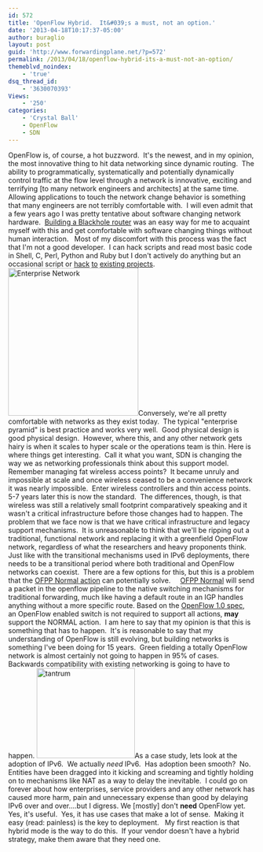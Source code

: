 ```yaml
---
id: 572
title: 'OpenFlow Hybrid.  It&#039;s a must, not an option.'
date: '2013-04-18T10:17:37-05:00'
author: buraglio
layout: post
guid: 'http://www.forwardingplane.net/?p=572'
permalink: /2013/04/18/openflow-hybrid-its-a-must-not-an-option/
themeblvd_noindex:
    - 'true'
dsq_thread_id:
    - '3630070393'
Views:
    - '250'
categories:
    - 'Crystal Ball'
    - OpenFlow
    - SDN
---
```


OpenFlow is, of course, a hot buzzword.  It's the newest, and in my opinion, the most innovative thing to hit data networking since dynamic routing.  The ability to programmatically, systematically and potentially dynamically control traffic at the flow level through a network is innovative, exciting and terrifying [to many network engineers and architects] at the same time.  Allowing applications to touch the network change behavior is something that many engineers are not terribly comfortable with.  I will even admit that a few years ago I was pretty tentative about software changing network hardware.  <a title="Black Hole routing" href="http://www.forwardingplane.net/2011/10/black-hole-routing/" target="_blank" rel="noopener noreferrer">Building a Blackhole router</a> was an easy way for me to acquaint myself with this and get comfortable with software changing things without human interaction.   Most of my discomfort with this process was the fact that I'm not a good developer.  I can hack scripts and read most basic code in Shell, C, Perl, Python and Ruby but I don't actively do anything but an occasional script or <a title="VDXrancid contrib scripts" href="http://www.forwardingplane.net/2012/11/vdxrancid-contrib-scripts/" target="_blank" rel="noopener noreferrer">hack</a> <a title="alurancid and pfrancid" href="http://www.forwardingplane.net/2011/06/alurancid-and-pfrancid/" target="_blank" rel="noopener noreferrer">to</a> <a title="Alcatel Lucent RANCID scripts" href="http://www.forwardingplane.net/2010/12/alcatel-lucent-rancid-scripts/" target="_blank" rel="noopener noreferrer">existing projects</a>.
<a href="http://www.forwardingplane.net/wp-content/uploads/2013/04/Enterprise-Network.jpg"><img class="size-medium wp-image-592 alignright" alt="Enterprise Network" src="http://www.forwardingplane.net/wp-content/uploads/2013/04/Enterprise-Network-265x300.jpg" width="265" height="300" /></a>Conversely, we're all pretty comfortable with networks as they exist today.  The typical "enterprise pyramid" is best practice and works very well.  Good physical design is good physical design.  However, where this, and any other network gets hairy is when it scales to hyper scale or the operations team is thin.
Here is where things get interesting.  Call it what you want, SDN is changing the way we as networking professionals think about this support model.  Remember managing fat wireless access points?  It became unruly and impossible at scale and once wireless ceased to be a convenience network it was nearly impossible.  Enter wireless controllers and thin access points.  5-7 years later this is now the standard.  The differences, though, is that wireless was still a relatively small footprint comparatively speaking and it wasn't a critical infrastructure before those changes had to happen.
The problem that we face now is that we have critical infrastructure and legacy support mechanisms.  It is unreasonable to think that we'll be ripping out a traditional, functional network and replacing it with a greenfield OpenFlow network, regardless of what the researchers and heavy proponents think.  Just like with the transitional mechanisms used in IPv6 deployments, there needs to be a transitional period where both traditional and OpenFlow networks can coexist.  There are a few options for this, but this is a problem that the <a href="http://networkstatic.net/hybrid-openflow-using-the-normal-action/" target="_blank" rel="noopener noreferrer">OFPP Normal action</a> can potentially solve.     <a href="https://openflow.stanford.edu/static/openflowj/releases/1.0.1/apidocs/org/openflow/protocol/OFPort.html#OFPP_NORMAL" target="_blank" rel="noopener noreferrer">OFPP Normal</a> will send a packet in the openflow pipeline to the native switching mechanisms for traditional forwarding, much like having a default route in an IGP handles anything without a more specific route.
Based on the <a href="http://www.openflow.org/documents/openflow-spec-v1.0.0.pdf" target="_blank" rel="noopener noreferrer">OpenFlow 1.0 spec</a>, an OpenFlow enabled switch is not required to support all actions, <strong>may</strong> support the NORMAL action.  I am here to say that my opinion is that this is something that has to happen.  It's is reasonable to say that my understanding of OpenFlow is still evolving, but building networks is something I've been doing for 15 years.  Green fielding a totally OpenFlow network is almost certainly not going to happen in 95% of cases.  Backwards compatibility with existing networking is going to have to happen.
<a href="http://www.forwardingplane.net/wp-content/uploads/2013/04/tantrum.jpg"><img class="alignleft size-full wp-image-594" alt="tantrum" src="http://www.forwardingplane.net/wp-content/uploads/2013/04/tantrum.jpg" width="200" height="183" /></a>As a case study, lets look at the adoption of IPv6.  We actually *need* IPv6.  Has adoption been smooth?  No.  Entities have been dragged into it kicking and screaming and tightly holding on to mechanisms like NAT as a way to delay the inevitable.  I could go on forever about how enterprises, service providers and any other network has caused more harm, pain and unnecessary expense than good by delaying IPv6 over and over....but I digress.
We [mostly] don't <strong>need</strong> OpenFlow yet.  Yes, it's useful.  Yes, it has use cases that make a lot of sense.  Making it easy (read: painless) is the key to deployment.   My first reaction is that hybrid mode is the way to do this.  If your vendor doesn't have a hybrid strategy, make them aware that they need one.
&nbsp;
&nbsp;
&nbsp;